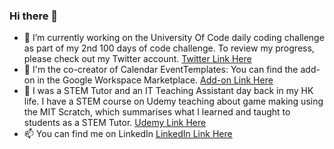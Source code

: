 ### Hi there 👋
- 🔭 I’m currently working on the University Of Code daily coding challenge as part of my 2nd 100 days of code challenge. To review my progress, please check out my Twitter account. [Twitter Link Here](https://twitter.com/marcotsang112)
- 🌱 I'm the co-creator of Calendar EventTemplates: You can find the add-on in the Google Workspace Marketplace. [Add-on Link Here](https://workspace.google.com/marketplace/app/calendar_eventtemplates/65028291685)
- 👯 I was a STEM Tutor and an IT Teaching Assistant day back in my HK life. I have a STEM course on Udemy teaching about game making using the MIT Scratch, which summarises what I learned and taught to students as a STEM Tutor. [Udemy Link Here](https://www.udemy.com/course/scratch-3-learn-by-17-games-with-4-tactics/)
- 📫 You can find me on LinkedIn [LinkedIn Link Here](https://www.linkedin.com/in/marco-tsang112)
<!--
**hkmarcoot/hkmarcoot** is a ✨ _special_ ✨ repository because its `README.md` (this file) appears on your GitHub profile.

Here are some ideas to get you started:

- 🔭 I’m currently working on ...
- 🌱 I’m currently learning ...
- 👯 I’m looking to collaborate on ...
- 🤔 I’m looking for help with ...
- 💬 Ask me about ...
- 📫 How to reach me: ...
- 😄 Pronouns: ...
- ⚡ Fun fact: ...
-->
